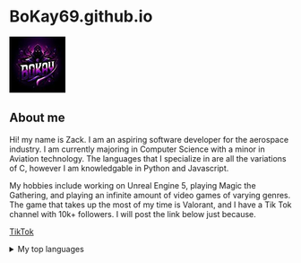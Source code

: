 # BoKay69.github.io

![BoKay profile picture](Bokay.jpeg)

## About me

Hi! my name is Zack. I am an aspiring software developer for the aerospace industry. I am currently majoring in Computer Science with a minor in Aviation technology. The languages that I specialize in are all the variations of C, however I am knowledgable in Python and Javascript. 

My hobbies include working on Unreal Engine 5, playing Magic the Gathering, and playing an infinite amount of video games of varying genres. The game that takes up the most of my time is Valorant, and I have a Tik Tok channel with 10k+ followers. I will post the link below just because.

[TikTok](https://www.tiktok.com/@bokaytv)

<details>
<summary>My top languages</summary>

| Rank | Languages |
|-----:|-----------|
|     1| C++       |
|     2| C         |
|     3| C#        |

</details>
